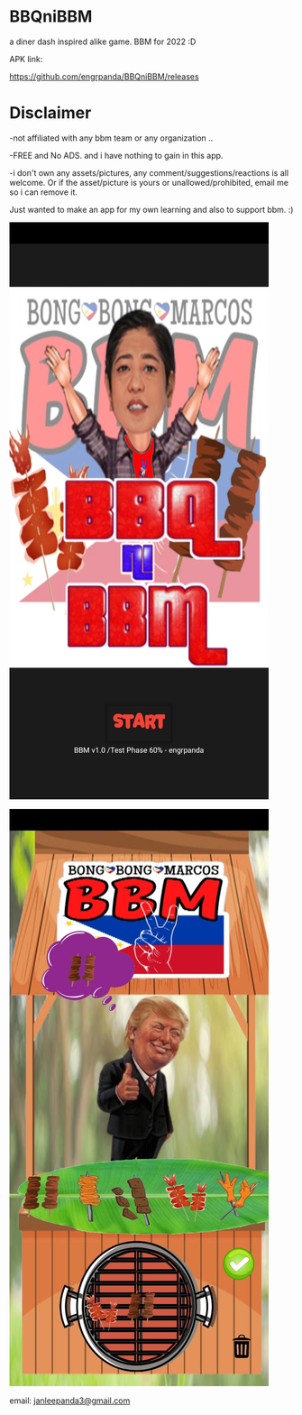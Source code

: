 # BBQniBBM
a diner dash inspired alike game. BBM for 2022 :D

APK link:

https://github.com/engrpanda/BBQniBBM/releases

# Disclaimer

-not affiliated with any bbm team or any organization ..

-FREE and No ADS. and i have nothing to gain in this app.

-i don't own any assets/pictures, any comment/suggestions/reactions is all welcome. Or if the asset/picture is yours or unallowed/prohibited, email me so i can remove it.

Just wanted to make an app for my own learning and also to support bbm. :)


![screen1](https://github.com/engrpanda/BBQniBBM/blob/main/SS/2.jpg)

![screen1](https://github.com/engrpanda/BBQniBBM/blob/main/SS/1.jpg)



 email: janleepanda3@gmail.com
